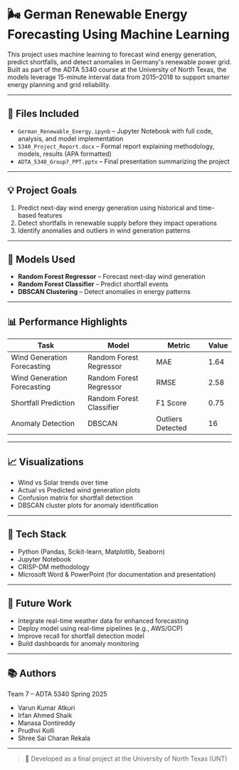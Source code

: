 # 🌬️ German Renewable Energy Forecasting Using Machine Learning

This project uses machine learning to forecast wind energy generation, predict shortfalls, and detect anomalies in Germany's renewable power grid. Built as part of the ADTA 5340 course at the University of North Texas, the models leverage 15-minute interval data from 2015–2018 to support smarter energy planning and grid reliability.

---

## 📁 Files Included

- `German_Renewable_Energy.ipynb` – Jupyter Notebook with full code, analysis, and model implementation
- `5340_Project_Report.docx` – Formal report explaining methodology, models, results (APA formatted)
- `ADTA_5340_Group7_PPT.pptx` – Final presentation summarizing the project

---

## 💡 Project Goals

1. Predict next-day wind energy generation using historical and time-based features
2. Detect shortfalls in renewable supply before they impact operations
3. Identify anomalies and outliers in wind generation patterns

---

## 🧠 Models Used

- **Random Forest Regressor** – Forecast next-day wind generation
- **Random Forest Classifier** – Predict shortfall events
- **DBSCAN Clustering** – Detect anomalies in energy patterns

---

## 📊 Performance Highlights

| Task                        | Model                  | Metric       | Value   |
|-----------------------------|------------------------|--------------|---------|
| Wind Generation Forecasting | Random Forest Regressor | MAE          | 1.64    |
| Wind Generation Forecasting | Random Forest Regressor | RMSE         | 2.58    |
| Shortfall Prediction        | Random Forest Classifier| F1 Score     | 0.75    |
| Anomaly Detection           | DBSCAN                  | Outliers Detected | 16   |

---

## 📈 Visualizations

- Wind vs Solar trends over time
- Actual vs Predicted wind generation plots
- Confusion matrix for shortfall detection
- DBSCAN cluster plots for anomaly identification

---

## 🔧 Tech Stack

- Python (Pandas, Scikit-learn, Matplotlib, Seaborn)
- Jupyter Notebook
- CRISP-DM methodology
- Microsoft Word & PowerPoint (for documentation and presentation)

---

## 🏁 Future Work

- Integrate real-time weather data for enhanced forecasting
- Deploy model using real-time pipelines (e.g., AWS/GCP)
- Improve recall for shortfall detection model
- Build dashboards for anomaly monitoring

---

## 📚 Authors

Team 7 – ADTA 5340 Spring 2025  
- Varun Kumar Atkuri  
- Irfan Ahmed Shaik  
- Manasa Dontireddy  
- Prudhvi Kolli  
- Shree Sai Charan Rekala  

---

> 📌 Developed as a final project at the University of North Texas (UNT)
